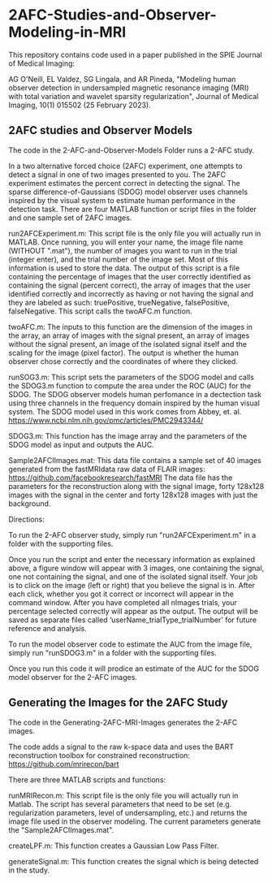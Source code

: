 # 2AFC-Studies-and-Observer-Modeling-in-MRI

This repository contains code used in a paper published in the SPIE Journal of Medical Imaging:

AG O'Neill, EL Valdez, SG Lingala, and AR Pineda, "Modeling human observer detection in undersampled magnetic resonance imaging (MRI) with total variation and wavelet sparsity regularization", Journal of Medical Imaging, 10(1) 015502 (25 February 2023).

## 2AFC studies and Observer Models

The code in the 2-AFC-and-Observer-Models Folder runs a 2-AFC study. 

In a two alternative forced choice (2AFC) experiment, one attempts to detect a signal in one of two images presented to you. The 2AFC experiment estimates the percent correct in detecting the signal.  The sparse difference-of-Gaussians (SDOG) model observer uses channels inspired by the visual system to estimate human performance in the detection task.  There are four MATLAB function or script files in the folder and one sample set of 2AFC images.

run2AFCExperiment.m:
This script file is the only file you will actually run in MATLAB. Once running, you will enter your name, the image file name (WITHOUT ".mat"), the number of images you want to run in the trial (integer enter), and the trial number of the image set. Most of this information is used to store the data.  The output of this script is a file containing the percentage of images that the user correctly identified as containing the signal (percent correct), the array of images that the user identified correctly and incorrectly as having or not having the signal and they are labeled as such: truePositive, trueNegative, falsePositive, falseNegative.  This script calls the twoAFC.m function.

twoAFC.m:
The inputs to this function are the dimension of the images in the array, an array of images with the signal present, an array of images without the signal present, an image of the isolated signal itself and the scaling for the image (pixel factor). The output is whether the human observer chose correctly and the coordinates of where they clicked.

runSOG3.m:
This script sets the parameters of the SDOG model and calls the SDOG3.m function to compute the area under the ROC (AUC) for the SDOG.  The SDOG observer models human perfomance in a dectection task using three channels in the frequency domain inspired by the human visual system.  The SDOG model used in this work comes from Abbey, et. al.
https://www.ncbi.nlm.nih.gov/pmc/articles/PMC2943344/  

SDOG3.m:
This function has the image array and the parameters of the SDOG model as input and outputs the AUC.

Sample2AFCIImages.mat:
This data file contains a sample set of 40 images generated from the fastMRIdata raw data of FLAIR images:
https://github.com/facebookresearch/fastMRI
The data file has the parameters for the reconstruction along with the signal image, forty 128x128 images with the signal in the center and forty 128x128 images with just the background. 

Directions:

To run the 2-AFC observer study, simply run "run2AFCExperiment.m" in a folder with the supporting files.

Once you run the script and enter the necessary information as explained above, a figure window will appear with 3 images, one containing the signal, one not containing the signal, and one of the isolated signal itself. Your job is to click on the image (left or right) that you believe the signal is in. After each click, whether you got it correct or incorrect will appear in the command window. After you have completed all nImages trials, your percentage selected correctly will appear as the output.  The output will be saved as separate files called ‘userName_trialType_trialNumber’ for future reference and analysis.

To run the model observer code to estimate the AUC from the image file, simply run "runSDOG3.m" in a folder with the supporting files.

Once you run this code it will prodice an estimate of the AUC for the SDOG model observer for the 2-AFC images.

## Generating the Images for the 2AFC Study

The code in the Generating-2AFC-MRI-Images generates the 2-AFC images.

The code adds a signal to the raw k-space data and uses the BART reconstruction toolbox for constrained reconstruction:
https://github.com/mrirecon/bart

There are three MATLAB scripts and functions:

runMRIRecon.m:
This script file is the only file you will actually run in Matlab. The script has several parameters that need to be set (e.g. regularization parameters, level of undersampling, etc.) and returns the image file used in the observer modeling.  The current parameters generate the "Sample2AFCIImages.mat".

createLPF.m:
This function creates a Gaussian Low Pass Filter.

generateSignal.m:
This function creates the signal which is being detected in the study.
